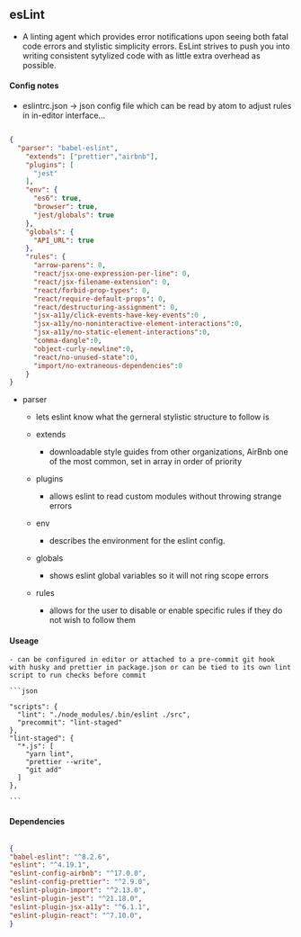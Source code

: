## esLint

  - A linting agent which provides error notifications upon seeing both fatal code errors and stylistic simplicity errors. EsLint strives to push you into writing consistent sytylized code with as little extra overhead as possible.

#### Config notes

  - eslintrc.json -> json config file which can be read by atom to adjust rules in in-editor interface...

  ```json

  {
    "parser": "babel-eslint",
      "extends": ["prettier","airbnb"],
      "plugins": [
        "jest"
      ],
      "env": {
        "es6": true,
        "browser": true,
        "jest/globals": true
      },
      "globals": {
        "API_URL": true
      },
      "rules": {
        "arrow-parens": 0,
        "react/jsx-one-expression-per-line": 0,
        "react/jsx-filename-extension": 0,
        "react/forbid-prop-types": 0,
        "react/require-default-props": 0,
        "react/destructuring-assignment": 0,
        "jsx-a11y/click-events-have-key-events":0 ,
        "jsx-a11y/no-noninteractive-element-interactions":0,
        "jsx-a11y/no-static-element-interactions":0,
        "comma-dangle":0,
        "object-curly-newline":0,
        "react/no-unused-state":0,
        "import/no-extraneous-dependencies":0
      }
  }

  ```

  - parser
    - lets eslint know what the gerneral stylistic structure to follow is

    - extends
      - downloadable style guides from other organizations, AirBnb one of the most common, set in array in order of priority

    - plugins
      - allows eslint to read custom modules without throwing strange errors

    - env
      - describes the environment for the eslint config.

    - globals
      - shows eslint global variables so it will not ring scope errors

    - rules
      - allows for the user to disable or enable specific rules if they do not wish to follow them

#### Useage

    - can be configured in editor or attached to a pre-commit git hook with husky and prettier in package.json or can be tied to its own lint script to run checks before commit

    ```json

    "scripts": {
      "lint": "./node_modules/.bin/eslint ./src",
      "precommit": "lint-staged"
    },
    "lint-staged": {
      "*.js": [
        "yarn lint",
        "prettier --write",
        "git add"
      ]
    },

    ```

#### Dependencies

  ```json

{
  "babel-eslint": "^8.2.6",
  "eslint": "^4.19.1",
  "eslint-config-airbnb": "^17.0.0",
  "eslint-config-prettier": "^2.9.0",
  "eslint-plugin-import": "^2.13.0",
  "eslint-plugin-jest": "^21.18.0",
  "eslint-plugin-jsx-a11y": "^6.1.1",
  "eslint-plugin-react": "^7.10.0",
}

  ```
